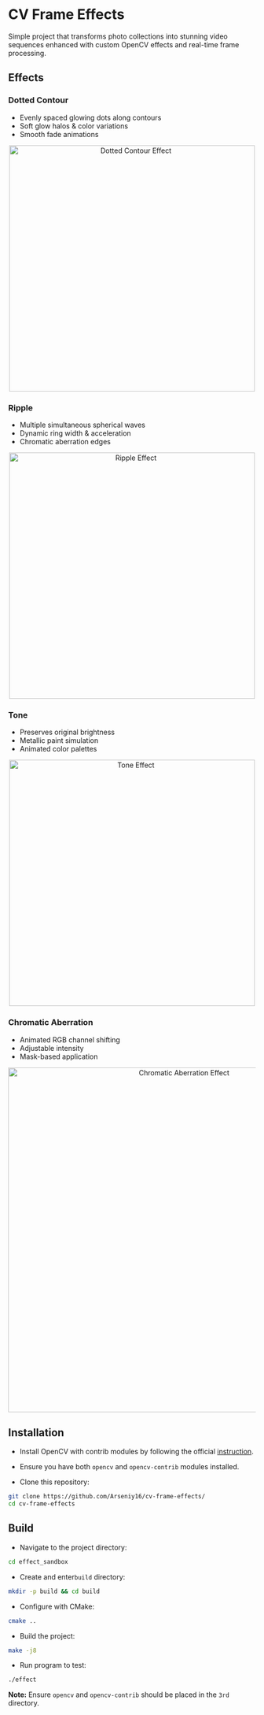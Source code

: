 # CV Frame Effects

Simple project that transforms photo collections into stunning video sequences enhanced with custom OpenCV effects and real-time frame processing.

## Effects 

### Dotted Contour
- Evenly spaced glowing dots along contours
- Soft glow halos & color variations
- Smooth fade animations

<p align="center">
  <img src="gifs/hope-dots.gif" alt="Dotted Contour Effect" width="500">
</p>


### Ripple
- Multiple simultaneous spherical waves
- Dynamic ring width & acceleration
- Chromatic aberration edges

<p align="center">
  <img src="gifs/carl-ripple.gif" alt="Ripple Effect" width="500">
</p>


### Tone
- Preserves original brightness
- Metallic paint simulation
- Animated color palettes

<p align="center">
  <img src="gifs/carl-tone.gif" alt="Tone Effect" width="500">
</p>


### Chromatic Aberration
- Animated RGB channel shifting
- Adjustable intensity
- Mask-based application

<p align="center">
  <img src="gifs/andy-chromatic.gif" alt="Chromatic Aberration Effect" width="700">
</p>

## Installation

- Install OpenCV with contrib modules by following the official [instruction](https://docs.opencv.org/4.x/d7/d9f/tutorial_linux_install.html).

- Ensure you have both ```opencv``` and ```opencv-contrib``` modules installed.

- Clone this repository:
```bash
git clone https://github.com/Arseniy16/cv-frame-effects/
cd cv-frame-effects
```

## Build 

- Navigate to the project directory:
```bash
cd effect_sandbox
```

- Create and enter```build``` directory:
```bash
mkdir -p build && cd build
```

- Configure with CMake:
```bash
cmake ..
```

- Build the project:
```bash
make -j8
```

- Run program to test:
```bash
./effect
```

**Note:** Ensure ```opencv``` and ```opencv-contrib``` should be placed in the ```3rd``` directory.
